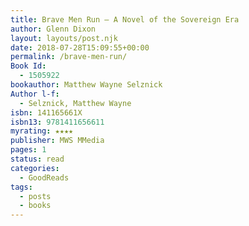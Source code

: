 ```yaml
---
title: Brave Men Run – A Novel of the Sovereign Era
author: Glenn Dixon
layout: layouts/post.njk
date: 2018-07-28T15:09:55+00:00
permalink: /brave-men-run/
Book Id:
  - 1505922
bookauthor: Matthew Wayne Selznick
Author l-f:
  - Selznick, Matthew Wayne
isbn: 141165661X
isbn13: 9781411656611
myrating: ★★★★
publisher: MWS MMedia
pages: 1
status: read
categories:
  - GoodReads
tags:
  - posts
  - books
---
```

